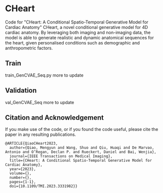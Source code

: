 # CHeart
Code for "CHeart: A Conditional Spatio-Temporal Generative Model for Cardiac Anatomy"
CHeart, a novel conditional generative model for 4D cardiac anatomy. By leveraging both imaging and non-imaging data, the model is able to generate realistic and dynamic anatomical sequences for the heart, given personalised conditions such as demographic and anthropometric factors.

## Train
train_GenCVAE_Seq.py
more to update

## Validation
val_GenCVAE_Seq
more to update

## Citation and Acknowledgement
If you make use of the code, or if you found the code useful, please cite the paper in any resulting publications.
```
@ARTICLE{QiaoCHeart2023,
  author={Qiao, Mengyun and Wang, Shuo and Qiu, Huaqi and De Marvao, Antonio and O’Regan, Declan P. and Rueckert, Daniel and Bai, Wenjia},
  journal={IEEE Transactions on Medical Imaging}, 
  title={CHeart: A Conditional Spatio-Temporal Generative Model for Cardiac Anatomy}, 
  year={2023},
  volume={},
  number={},
  pages={1-1},
  doi={10.1109/TMI.2023.3331982}}
```
